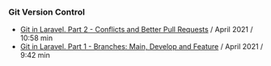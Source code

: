 ### Git Version Control

- [Git in Laravel. Part 2 - Conflicts and Better Pull Requests](https://www.youtube.com/watch?v=t020co_fROU) / April 2021 / 10:58 min
- [Git in Laravel. Part 1 - Branches: Main, Develop and Feature](https://www.youtube.com/watch?v=AmScEC-_72I) / April 2021 / 9:42 min
